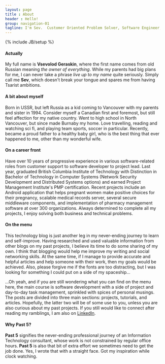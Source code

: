 ```yaml
---
layout: page
title : About
header : Hello!
group: navigation-01
tagline: I'm Sev.  Customer Oriented Problem Solver, Software Engineer, Project Leader, and Happy New Dad.
---
```

{% include JB/setup %}

<div class="profile"></div>

#### Actually
My full name is **Vsevolod Geraskin**, where the first name comes from old Russian meaning _the owner of everything_.  While my parents had big plans for me, I can never take a phrase _live up to my name_ 
quite seriously.  Simply call me **Sev**, which doesn't break your tongue and spares me from having Tsarist ambitions.

#### A bit about myself  
Born in USSR, but left Russia as a kid coming to Vancouver with my parents and sister in 1994.  Consider myself a Canadian first and foremost, but still feel affection for
my native country.  Went to high school in North Vancouver, but since made Burnaby my home.  Love travelling, reading and watching sci fi, and playing team sports, soccer in particular. Recently, became
a proud father to a healthy baby girl, who is the best thing that ever happened to me, other than my wonderful wife.

#### On a career front
Have over 10 years of progressive experience in various software-related roles from customer support to software developer to project lead.  Last year, graduated British Columbia Institute of Technology with Distinction in Bachelor of Technology in Computer Systems (Network Security Development and Distributed Systems options) and earned Project Management Institute's PMP certification.  Recent projects include an Android application that helps pregnant women make positive choices for their pregnancy, scalable medical records server, several secure middleware components, and implementation of pharmacy management software at over 300 organizations.  Always determined to complete all my projects, I enjoy solving both business and technical problems.

#### On the menu
This technology blog is just another leg in my never-ending journey to learn and self-improve.  Having researched and used valuable information from other blogs on my past projects, I
believe its time to do some sharing of my own. I think that blogging would help me improve my writing and social networking skills.  At the same time, if I manage to provide accurate and helpful 
articles and help someone with their work, then my goals would be achieved.  Also, please forgive me if the fonts are too distracting, but I was looking for something I could put on a side of my 
spaceship...  

...Oh yeah, and if you are still wondering what you can find on the menu here, the main course is software development with a side of project and day-to-day task management, sprinkled with spices of personal musings.  The posts are divided into three main sections: projects, tutorials, and articles.  Hopefully, the latter two will be of some use to you, unless you are also curious about my past projects.  If you still would like to connect
after reading my ramblings, I am also on [LinkedIn](https://ca.linkedin.com/in/past5).

#### Why Past 5?
**Past 5** signifies the never-ending professional journey of an Information Technology consultant, whose work is not constrained by regular office hours.  **Past 5** is also that bit of extra effort we 
sometimes need to get the job done.  Yes, I wrote that with a straight face.  Got my inspiration while clock watching.
